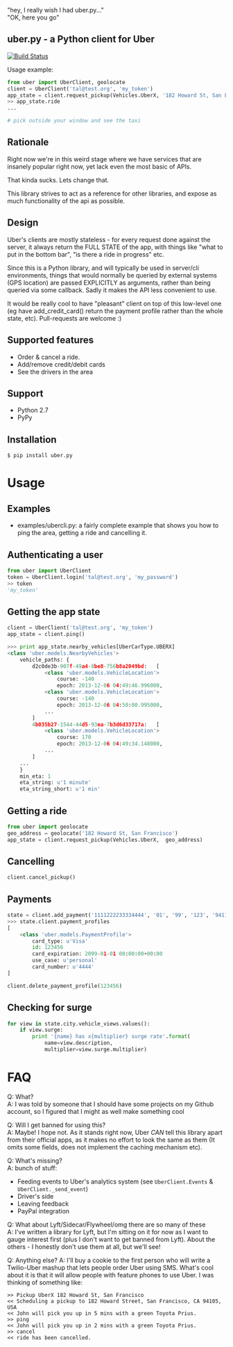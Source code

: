 "hey, I really wish I had uber.py..."  
"OK, here you go"

uber.py - a Python client for Uber
----------------------------------

[![Build Status](https://secure.travis-ci.org/tals/uber.py.png?branch=master)](http://travis-ci.org/tals/uber.py)


Usage example:
```python
from uber import UberClient, geolocate
client = UberClient('tal@test.org', 'my_token')
app_state = client.request_pickup(Vehicles.UberX, '182 Howard St, San Francisco')
>> app_state.ride
...

# pick outside your window and see the taxi
```

Rationale
---------
Right now we're in this weird stage where we have services that are insanely popular right now, yet lack even the most
basic of APIs.

That kinda sucks. Lets change that.

This library strives to act as a reference for other libraries, and expose as much functionality of the api as possible.

Design
------
Uber's clients are mostly stateless - for every request done against the server, it always return the FULL STATE of the
app, with things like "what to put in the bottom bar", "is there a ride in progress" etc.

Since this is a Python library, and will typically be used in server/cli environments, things that would normally be
queried by external systems (GPS location) are passed EXPLICITLY as arguments, rather than being queried via some callback.
Sadly it makes the API less convenient to use.

It would be really cool to have "pleasant" client on top of this low-level one (eg have add_credit_card() return the payment
profile rather than the whole state, etc). Pull-requests are welcome :)

Supported features
----------------------------
- Order & cancel a ride.
- Add/remove credit/debit cards
- See the drivers in the area


Support
-------
- Python 2.7
- PyPy

Installation
-------------
```
$ pip install uber.py
```

Usage
=====

Examples
--------
- examples/ubercli.py: a fairly complete example that shows you how to ping the area, getting a ride and cancelling it.


Authenticating a user
--------------------------
```python
from uber import UberClient
token = UberClient.login('tal@test.org', 'my_password')
>> token
'my_token'
```

Getting the app state
---------------------
```python
client = UberClient('tal@test.org', 'my_token')
app_state = client.ping()

>>> print app_state.nearby_vehicles[UberCarType.UBERX]
<class 'uber.models.NearbyVehicles'>
    vehicle_paths: {
        d2c0de3b-907f-49a4-8be8-756b8a2049bd:	[
            <class 'uber.models.VehicleLocation'>
                course: -140
                epoch: 2013-12-06 04:49:46.996000,
            <class 'uber.models.VehicleLocation'>
                course: -140
                epoch: 2013-12-06 04:50:00.995000,
            ...
        ]
        4b035b27-1544-44d5-93ea-7b3d6d33717a:	[
            <class 'uber.models.VehicleLocation'>
                course: 170
                epoch: 2013-12-06 04:49:34.148000,
            ...
        ]
    ...
    }
    min_eta: 1
    eta_string: u'1 minute'
    eta_string_short: u'1 min'

```

Getting a ride
--------------
```python
from uber import geolocate
geo_address = geolocate('182 Howard St, San Francisco')
app_state = client.request_pickup(Vehicles.UberX,  geo_address)
```

Cancelling
----------
```python
client.cancel_pickup()
```

Payments
--------
```python
state = client.add_payment('1111222233334444', '01', '99', '123', '94111', 'US')
>>> state.client.payment_profiles
[
    <class 'uber.models.PaymentProfile'>
        card_type: u'Visa'
        id: 123456
        card_expiration: 2099-01-01 00:00:00+00:00
        use_case: u'personal'
        card_number: u'4444'
]

client.delete_payment_profile(123456)
```

Checking for surge
------------------
```python
for view in state.city.vehicle_views.values():
    if view.surge:
        print '{name} has x{multiplier} surge rate'.format(
            name=view.description,
            multiplier=view.surge.multiplier)
```

FAQ
===
Q: What?  
A: I was told by someone that I should have some projects on my Github account, so I figured that I might as well make
something cool

Q: Will I get banned for using this?  
A: Maybe! I hope not. As it stands right now, Uber *CAN* tell this library apart from their official apps, as it makes
no effort to look the same as them (It omits some fields, does not implement the caching mechanism etc).

Q: What's missing?  
A: bunch of stuff:
- Feeding events to Uber's analytics system (see ```UberClient.Events``` & ```UberClient._send_event```)
- Driver's side
- Leaving feedback
- PayPal integration

Q: What about Lyft/Sidecar/Flywheel/omg there are so many of these  
A: I've written a library for Lyft, but I'm sitting on it for now as I want to gauge interest first (plus I don't want
to get banned from Lyft).
About the others - I honestly don't use them at all, but we'll see!

Q: Anything else?
A: I'll buy a cookie to the first person who will write a Twilio-Uber mashup that lets people order Uber using SMS.
What's cool about it is that it will allow people with feature phones to use Uber.
I was thinking of something like:
```
>> Pickup UberX 182 Howard St, San Francisco
<< Scheduling a pickup to 182 Howard Street, San Francisco, CA 94105, USA
<< John will pick you up in 5 mins with a green Toyota Prius.
>> ping
<< John will pick you up in 2 mins with a green Toyota Prius.
>> cancel
<< ride has been cancelled.
```